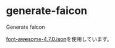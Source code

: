 # generate-faicon
Generate faicon

[font-awesome-4.7.0.json](https://gist.github.com/zwinnie/3ed8e7970240962bc29227533c3ae047)を使用しています。
